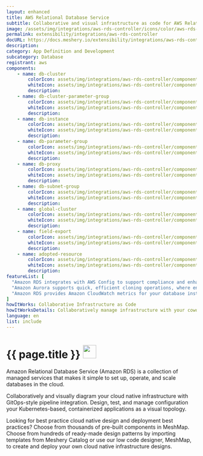 ```yaml
---
layout: enhanced
title: AWS Relational Database Service
subtitle: Collaborative and visual infrastructure as code for AWS Relational Database Service
image: /assets/img/integrations/aws-rds-controller/icons/color/aws-rds-controller-color.svg
permalink: extensibility/integrations/aws-rds-controller
docURL: https://docs.meshery.io/extensibility/integrations/aws-rds-controller
description: 
category: App Definition and Development
subcategory: Database
registrant: aws
components: 
	- name: db-cluster
		colorIcon: assets/img/integrations/aws-rds-controller/components/db-cluster/icons/color/db-cluster-color.svg
		whiteIcon: assets/img/integrations/aws-rds-controller/components/db-cluster/icons/white/db-cluster-white.svg
		description: 
	- name: db-cluster-parameter-group
		colorIcon: assets/img/integrations/aws-rds-controller/components/db-cluster-parameter-group/icons/color/db-cluster-parameter-group-color.svg
		whiteIcon: assets/img/integrations/aws-rds-controller/components/db-cluster-parameter-group/icons/white/db-cluster-parameter-group-white.svg
		description: 
	- name: db-instance
		colorIcon: assets/img/integrations/aws-rds-controller/components/db-instance/icons/color/db-instance-color.svg
		whiteIcon: assets/img/integrations/aws-rds-controller/components/db-instance/icons/white/db-instance-white.svg
		description: 
	- name: db-parameter-group
		colorIcon: assets/img/integrations/aws-rds-controller/components/db-parameter-group/icons/color/db-parameter-group-color.svg
		whiteIcon: assets/img/integrations/aws-rds-controller/components/db-parameter-group/icons/white/db-parameter-group-white.svg
		description: 
	- name: db-proxy
		colorIcon: assets/img/integrations/aws-rds-controller/components/db-proxy/icons/color/db-proxy-color.svg
		whiteIcon: assets/img/integrations/aws-rds-controller/components/db-proxy/icons/white/db-proxy-white.svg
		description: 
	- name: db-subnet-group
		colorIcon: assets/img/integrations/aws-rds-controller/components/db-subnet-group/icons/color/db-subnet-group-color.svg
		whiteIcon: assets/img/integrations/aws-rds-controller/components/db-subnet-group/icons/white/db-subnet-group-white.svg
		description: 
	- name: global-cluster
		colorIcon: assets/img/integrations/aws-rds-controller/components/global-cluster/icons/color/global-cluster-color.svg
		whiteIcon: assets/img/integrations/aws-rds-controller/components/global-cluster/icons/white/global-cluster-white.svg
		description: 
	- name: field-export
		colorIcon: assets/img/integrations/aws-rds-controller/components/field-export/icons/color/field-export-color.svg
		whiteIcon: assets/img/integrations/aws-rds-controller/components/field-export/icons/white/field-export-white.svg
		description: 
	- name: adopted-resource
		colorIcon: assets/img/integrations/aws-rds-controller/components/adopted-resource/icons/color/adopted-resource-color.svg
		whiteIcon: assets/img/integrations/aws-rds-controller/components/adopted-resource/icons/white/adopted-resource-white.svg
		description: 
featureList: [
  "Amazon RDS integrates with AWS Config to support compliance and enhance security by recording and auditing changes to the configuration of your DB instance",
  "Amazon Aurora supports quick, efficient cloning operations, where entire multi-terabyte database clusters can be cloned in minutes.",
  "Amazon RDS provides Amazon CloudWatch metrics for your database instances at no additional charge."
]
howItWorks: Collaborative Infrastructure as Code
howItWorksDetails: Collaboratively manage infrastructure with your coworkers synchronously sharing the same designs.
language: en
list: include
---
```

<h1>{{ page.title }} <img src="{{ page.image }}" style="width: 35px; height: 35px;" /></h1>

<p>
Amazon Relational Database Service (Amazon RDS) is a collection of managed services that makes it simple to set up, operate, and scale databases in the cloud.
</p>
<p>
    Collaboratively and visually diagram your cloud native infrastructure with GitOps-style pipeline integration. Design, test, and manage configuration your Kubernetes-based, containerized applications as a visual topology.
</p>
<p>
    Looking for best practice cloud native design and deployment best practices? Choose from thousands of pre-built components in MeshMap. Choose from hundreds of ready-made design patterns by importing templates from Meshery Catalog or use our low code designer, MeshMap, to create and deploy your own cloud native infrastructure designs.
</p>
